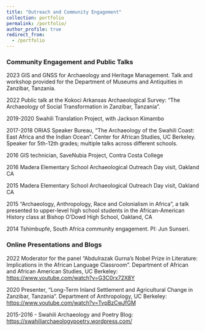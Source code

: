```yaml
---
title: "Outreach and Community Engagement"
collection: portfolio
permalink: /portfolio/
author_profile: true
redirect_from:
  - /portfolio
---
```


### Community Engagement and Public Talks
2023 GIS and GNSS for Archaeology and Heritage Management. Talk and workshop provided for the Department of Museums and Antiquities in Zanzibar, Tanzania.

2022 Public talk at the Kokoci Arkansas Archaeological Survey: “The Archaeology of Social Transformation in Zanzibar, Tanzania”.

2019-2020 Swahili Translation Project, with Jackson Kimambo

2017-2018 ORIAS Speaker Bureau, “The Archaeology of the Swahili Coast: East Africa and the Indian Ocean”. Center for African Studies, UC Berkeley. Speaker for 5th-12th grades; multiple talks across different schools.

2016 GIS technician, SaveNubia Project, Contra Costa College

2016 Madera Elementary School Archaeological Outreach Day visit, Oakland CA

2015 Madera Elementary School Archaeological Outreach Day visit, Oakland CA

2015 “Archaeology, Anthropology, Race and Colonialism in Africa”, a talk presented to upper-level high school students in the African-American History class at Bishop O’Dowd High School, Oakland, CA

2014 Tshimbupfe, South Africa community engagement. PI: Jun Sunseri.

### Online Presentations and Blogs
2022 Moderator for the panel “Abdulrazak Gurna’s Nobel Prize in Literature:
Implications in the African Language Classroom”. Department of African and African American Studies, UC Berkeley: https://www.youtube.com/watch?v=G3C0rx72X8Y

2020 Presenter, “Long-Term Inland Settlement and Agricultural Change in Zanzibar, 
Tanzania”. Department of Anthropology, UC Berkeley: 
https://www.youtube.com/watch?v=TvpBzCwJfGM

2015-2016 - Swahili Archaeology and Poetry Blog: https://swahiliarchaeologypoetry.wordpress.com/
